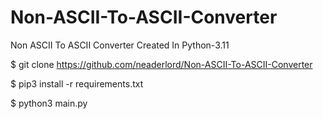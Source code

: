# Non-ASCII-To-ASCII-Converter
Non ASCII To ASCII Converter Created In Python-3.11

$ git clone https://github.com/neaderlord/Non-ASCII-To-ASCII-Converter

$ pip3 install -r requirements.txt

$ python3 main.py
